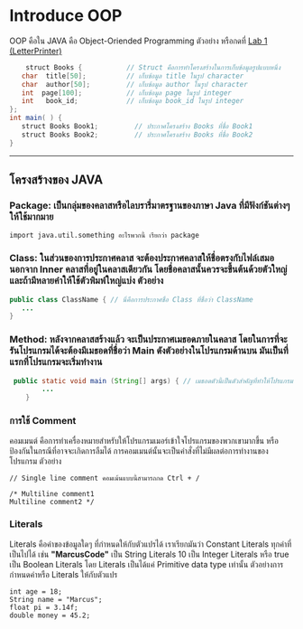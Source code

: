 
# Introduce OOP 
OOP คือใน JAVA คือ Object-Oriended Programming ตัวอย่าง หรือกดที่ [Lab 1 (LetterPrinter)](https://github.com/SunatP/Java/blob/master/Week%201/LetterPrinter.java)
  
```java
    struct Books {           // Struct คือการทำโครงสร้างในการเก็บข้อมูลรูปแบบหนึ่ง
   char  title[50];          // เก็บข้อมูล title ในรูป character
   char  author[50];         // เก็บข้อมูล author ในรูป character
   int  page[100];           // เก็บข้อมูล page ในรูป integer
   int   book_id;            // เก็บข้อมูล book_id ในรูป integer 
};
int main( ) {
   struct Books Book1;         // ประกาศโครงสร้าง Books ที่ชื่อ Book1 
   struct Books Book2;         // ประกาศโครงสร้าง Books ที่ชื่อ Book2
}
```
---
## โครงสร้างของ JAVA
### Package: เป็นกลุ่มของคลาสหรือไลบรารี่มาตรฐานของภาษา Java ที่มีฟังก์ชันต่างๆ ให้ใช้มากมาย 
```
import java.util.something อะไรพวกนี้ เรียกว่า package
```
### Class: ในส่วนของการประกาศคลาส จะต้องประกาศคลาสให้ชื่อตรงกับไฟล์เสมอ นอกจาก Inner คลาสที่อยู่ในคลาสเดียวกัน โดยชื่อคลาสนั้นควรจะขึ้นต้นด้วยตัวใหญ่ และถ้ามีหลายคำให้ใช้ตัวพิมพ์ใหญ่แบ่ง ตัวอย่าง
 ```java
 public class ClassName { // นี่คือการประกาศชื่อ Class ที่ชื่อว่า ClassName
    ...
}
```

### Method: หลังจากคลาสสร้างแล้ว จะเป็นประกาศเมธอดภายในคลาส โดยในการที่จะรันโปรแกรมได้จะต้องมีเมธอดที่ชื่อว่า Main ดังตัวอย่างในโปรแกรมด้านบน มันเป็นที่แรกที่โปรแกรมจะเริ่มทำงาน

```java
 public static void main (String[] args) { // เมธอดตัวนี้เป็นตัวสำคัญที่ทำให้โปรแกรมเรารันได้
        ...
    }
```

### การใช้ Comment
คอมเมนต์ คือการทำเครื่องหมายสำหรับให้โปรแกรมเมอร์เข้าใจโปรแกรมของพวกเขามากขึ้น หรือป้องกันในกรณีที่อาจจะเกิดการลืมได้ การคอมเมนต์นั้นจะเป็นคำสั่งที่ไม่มีผลต่อการทำงานของโปรแกรม ตัวอย่าง
```
// Single line comment คอมเม้นแบบนี้สามารถกด Ctrl + /   

/* Multiline comment1
Multiline comment2 */
```

### Literals

Literals คือค่าของข้อมูลใดๆ ที่กำหนดให้กับตัวแปรได้ เราเรียกมันว่า Constant Literals ทุกค่าที่เป็นไปได้ เช่น **"MarcusCode"** เป็น String Literals 10 เป็น Integer Literals หรือ true เป็น Boolean Literals โดย Literals เป็นได้แค่ Primitive data type เท่านั้น ตัวอย่างการกำหนดค่าหรือ Literals ให้กับตัวแปร
```
int age = 18;
String name = "Marcus";
float pi = 3.14f;
double money = 45.2;
```
